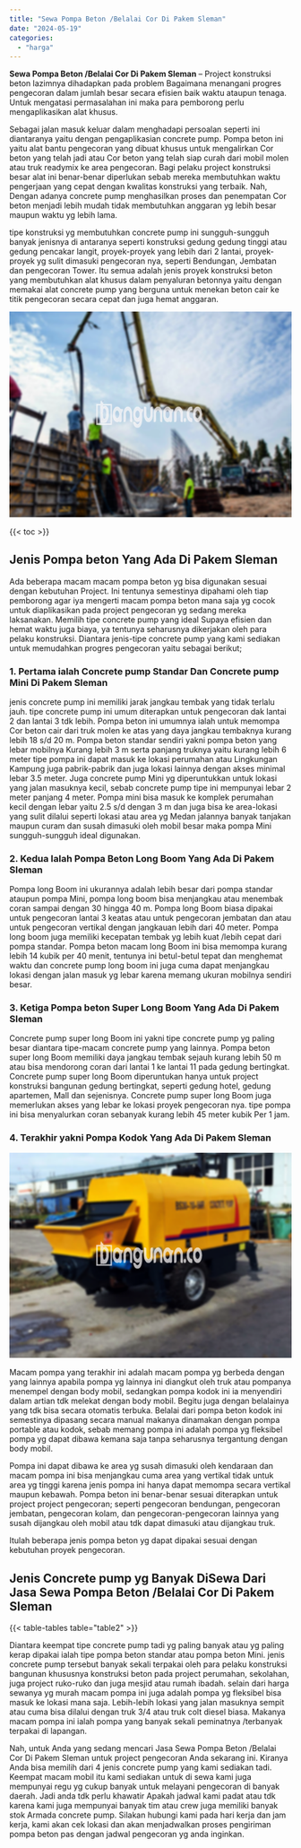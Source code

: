 ```yaml
---
title: "Sewa Pompa Beton /Belalai Cor Di Pakem Sleman"
date: "2024-05-19"
categories: 
  - "harga"
---
```


**Sewa Pompa Beton /Belalai Cor Di Pakem Sleman** – Project konstruksi beton lazimnya dihadapkan pada problem Bagaimana menangani progres pengecoran dalam jumlah besar secara efisien baik waktu ataupun tenaga. Untuk mengatasi permasalahan ini maka para pemborong perlu mengaplikasikan alat khusus.

Sebagai jalan masuk keluar dalam menghadapi persoalan seperti ini diantaranya yaitu dengan pengaplikasian concrete pump. Pompa beton ini yaitu alat bantu pengecoran yang dibuat khusus untuk mengalirkan Cor beton yang telah jadi atau Cor beton yang telah siap curah dari mobil molen atau truk readymix ke area pengecoran. Bagi pelaku project konstruksi besar alat ini benar-benar diperlukan sebab mereka membutuhkan waktu pengerjaan yang cepat dengan kwalitas konstruksi yang terbaik. Nah, Dengan adanya concrete pump menghasilkan proses dan penempatan Cor beton menjadi lebih mudah tidak membutuhkan anggaran yg lebih besar maupun waktu yg lebih lama.

tipe konstruksi yg membutuhkan concrete pump ini sungguh-sungguh banyak jenisnya di antaranya seperti konstruksi gedung gedung tinggi atau gedung pencakar langit, proyek-proyek yang lebih dari 2 lantai, proyek-proyek yg sulit dimasuki pengecoran nya, seperti Bendungan, Jembatan dan pengecoran Tower. Itu semua adalah jenis proyek konstruksi beton yang membutuhkan alat khusus dalam penyaluran betonnya yaitu dengan memakai alat concrete pump yang berguna untuk menekan beton cair ke titik pengecoran secara cepat dan juga hemat anggaran.

![Sewa Pompa Beton /Belalai Cor Di Pakem Sleman](/images/sewa-concrete-pump-35.png)

{{< toc >}}

## Jenis Pompa beton Yang Ada Di Pakem Sleman

Ada beberapa macam macam pompa beton yg bisa digunakan sesuai dengan kebutuhan Project. Ini tentunya semestinya dipahami oleh tiap pemborong agar iya mengerti macam pompa beton mana saja yg cocok untuk diaplikasikan pada project pengecoran yg sedang mereka laksanakan. Memilih tipe concrete pump yang ideal Supaya efisien dan hemat waktu juga biaya, ya tentunya seharusnya dikerjakan oleh para pelaku konstruksi. Diantara jenis-tipe concrete pump yang kami sediakan untuk memudahkan progres pengecoran yaitu sebagai berikut;

### 1\. Pertama ialah Concrete pump Standar Dan Concrete pump Mini Di Pakem Sleman

jenis concrete pump ini memiliki jarak jangkau tembak yang tidak terlalu jauh. tipe concrete pump ini umum diterapkan untuk pengecoran dak lantai 2 dan lantai 3 tdk lebih. Pompa beton ini umumnya ialah untuk memompa Cor beton cair dari truk molen ke atas yang daya jangkau tembaknya kurang lebih 18 s/d 20 m. Pompa beton standar sendiri yakni pompa beton yang lebar mobilnya Kurang lebih 3 m serta panjang truknya yaitu kurang lebih 6 meter tipe pompa ini dapat masuk ke lokasi perumahan atau Lingkungan Kampung juga pabrik-pabrik dan juga lokasi lainnya dengan akses minimal lebar 3.5 meter. Juga concrete pump Mini yg diperuntukkan untuk lokasi yang jalan masuknya kecil, sebab concrete pump tipe ini mempunyai lebar 2 meter panjang 4 meter. Pompa mini bisa masuk ke komplek perumahan kecil dengan lebar yaitu 2.5 s/d dengan 3 m dan juga bisa ke area-lokasi yang sulit dilalui seperti lokasi atau area yg Medan jalannya banyak tanjakan maupun curam dan susah dimasuki oleh mobil besar maka pompa Mini sungguh-sungguh ideal digunakan.

### 2\. Kedua Ialah Pompa Beton Long Boom Yang Ada Di Pakem Sleman

Pompa long Boom ini ukurannya adalah lebih besar dari pompa standar ataupun pompa Mini, pompa long boom bisa menjangkau atau menembak coran sampai dengan 30 hingga 40 m. Pompa long Boom biasa dipakai untuk pengecoran lantai 3 keatas atau untuk pengecoran jembatan dan atau untuk pengecoran vertikal dengan jangkauan lebih dari 40 meter. Pompa long boom juga memiliki kecepatan tembak yg lebih kuat /lebih cepat dari pompa standar. Pompa beton macam long Boom ini bisa memompa kurang lebih 14 kubik per 40 menit, tentunya ini betul-betul tepat dan menghemat waktu dan concrete pump long boom ini juga cuma dapat menjangkau lokasi dengan jalan masuk yg lebar karena memang ukuran mobilnya sendiri besar.

### 3\. Ketiga Pompa beton Super Long Boom Yang Ada Di Pakem Sleman

Concrete pump super long Boom ini yakni tipe concrete pump yg paling besar diantara tipe-macam concrete pump yang lainnya. Pompa beton super long Boom memiliki daya jangkau tembak sejauh kurang lebih 50 m atau bisa mendorong coran dari lantai 1 ke lantai 11 pada gedung bertingkat. Concrete pump super long Boom diperuntukan hanya untuk project konstruksi bangunan gedung bertingkat, seperti gedung hotel, gedung apartemen, Mall dan sejenisnya. Concrete pump super long Boom juga memerlukan akses yang lebar ke lokasi proyek pengecoran nya. tipe pompa ini bisa menyalurkan coran sebanyak kurang lebih 45 meter kubik Per 1 jam.

### 4\. Terakhir yakni Pompa Kodok Yang Ada Di Pakem Sleman

![Sewa Pompa Beton /Belalai Cor Di Pakem Sleman](/images/sewa-concrete-pump-13.png)

Macam pompa yang terakhir ini adalah macam pompa yg berbeda dengan yang lainnya apabila pompa yg lainnya ini diangkut oleh truk atau pompanya menempel dengan body mobil, sedangkan pompa kodok ini ia menyendiri dalam artian tdk melekat dengan body mobil. Begitu juga dengan belalainya yang tdk bisa secara otomatis terbuka. Belalai dari pompa beton kodok ini semestinya dipasang secara manual makanya dinamakan dengan pompa portable atau kodok, sebab memang pompa ini adalah pompa yg fleksibel pompa yg dapat dibawa kemana saja tanpa seharusnya tergantung dengan body mobil.

Pompa ini dapat dibawa ke area yg susah dimasuki oleh kendaraan dan macam pompa ini bisa menjangkau cuma area yang vertikal tidak untuk area yg tinggi karena jenis pompa ini hanya dapat memompa secara vertikal maupun kebawah. Pompa beton ini benar-benar sesuai diterapkan untuk project project pengecoran; seperti pengecoran bendungan, pengecoran jembatan, pengecoran kolam, dan pengecoran-pengecoran lainnya yang susah dijangkau oleh mobil atau tdk dapat dimasuki atau dijangkau truk.

Itulah beberapa jenis pompa beton yg dapat dipakai sesuai dengan kebutuhan proyek pengecoran.

## Jenis Concrete pump yg Banyak DiSewa Dari Jasa Sewa Pompa Beton /Belalai Cor Di Pakem Sleman

{{< table-tables table="table2" >}}

Diantara keempat tipe concrete pump tadi yg paling banyak atau yg paling kerap dipakai ialah tipe pompa beton standar atau pompa beton Mini. jenis concrete pump tersebut banyak sekali terpakai oleh para pelaku konstruksi bangunan khususnya konstruksi beton pada project perumahan, sekolahan, juga project ruko-ruko dan juga mesjid atau rumah ibadah. selain dari harga sewanya yg murah macam pompa ini juga adalah pompa yg fleksibel bisa masuk ke lokasi mana saja. Lebih-lebih lokasi yang jalan masuknya sempit atau cuma bisa dilalui dengan truk 3/4 atau truk colt diesel biasa. Makanya macam pompa ini ialah pompa yang banyak sekali peminatnya /terbanyak terpakai di lapangan.

Nah, untuk Anda yang sedang mencari Jasa Sewa Pompa Beton /Belalai Cor Di Pakem Sleman untuk project pengecoran Anda sekarang ini. Kiranya Anda bisa memilih dari 4 jenis concrete pump yang kami sediakan tadi. Keempat macam mobil itu kami sediakan untuk di sewa kami juga mempunyai regu yg cukup banyak untuk melayani pengecoran di banyak daerah. Jadi anda tdk perlu khawatir Apakah jadwal kami padat atau tdk karena kami juga mempunyai banyak tim atau crew juga memiliki banyak stok Armada concrete pump. Silakan hubungi kami pada hari kerja dan jam kerja, kami akan cek lokasi dan akan menjadwalkan proses pengiriman pompa beton pas dengan jadwal pengecoran yg anda inginkan.
